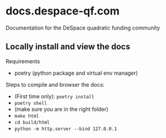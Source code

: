 # docs.despace-qf.com

Documentation for the DeSpace quadratic funding community

## Locally install and view the docs

Requirements
 - poetry (python package and virtual env manager)

Steps to compile and browser the docs:
 - (First time only): `poetry install`
 - `poetry shell`
 - (make sure you are in the right folder)
 - `make html`
 - `cd build/html`
 - `python -m http.server --bind 127.0.0.1`


